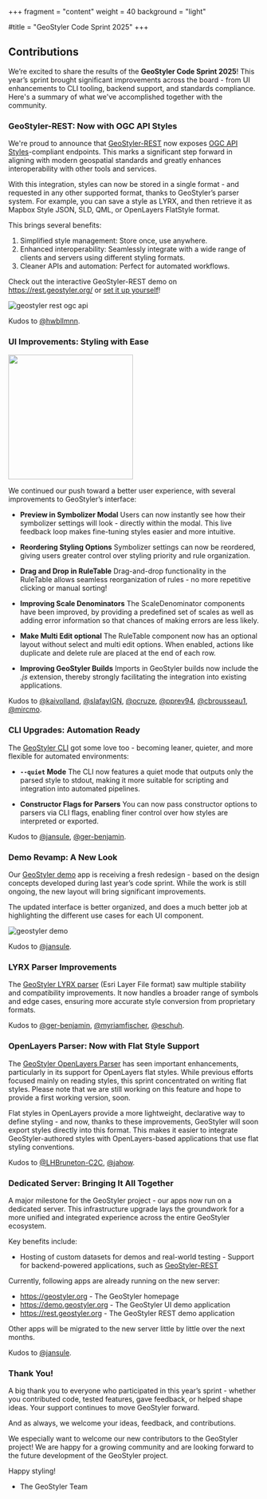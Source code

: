 +++
fragment = "content"
weight = 40
background = "light"

#title = "GeoStyler Code Sprint 2025"
+++

## Contributions

We’re excited to share the results of the **GeoStyler Code Sprint 2025**!
This year’s sprint brought significant improvements across the board - from
UI enhancements to CLI tooling, backend support, and standards compliance.
Here's a summary of what we've accomplished together with the community.

### GeoStyler-REST: Now with OGC API Styles

We're proud to announce that [GeoStyler-REST](https://github.com/geostyler/geostyler-rest)
now exposes [OGC API Styles](https://ogcapi.ogc.org/styles/)-compliant
endpoints. This marks a significant step forward in aligning with modern
geospatial standards and greatly enhances interoperability with other tools and services.

With this integration, styles can now be stored in a single format - and requested in any other
supported format, thanks to GeoStyler’s parser system. For example, you can save a style as LYRX,
and then retrieve it as Mapbox Style JSON, SLD, QML, or OpenLayers FlatStyle format.

This brings several benefits:

1. Simplified style management: Store once, use anywhere.
1. Enhanced interoperability: Seamlessly integrate with a wide range of clients and servers using different styling formats.
1. Cleaner APIs and automation: Perfect for automated workflows.

Check out the interactive GeoStyler-REST demo on https://rest.geostyler.org/ or
[set it up yourself](https://github.com/geostyler/geostyler-rest)!

![geostyler rest ogc api](/images/geostyler-codesprint-2025-rest.gif)

Kudos to [@hwbllmnn](https://github.com/hwbllmnn).

### UI Improvements: Styling with Ease

<img src="/images/geostyler-codesprint-2025-dragdrop.gif" height="250px" />

We continued our push toward a better user experience, with several improvements to GeoStyler’s interface:

* **Preview in Symbolizer Modal**
  Users can now instantly see how their symbolizer settings will look - directly
  within the modal. This live feedback loop makes fine-tuning styles easier and more intuitive.

* **Reordering Styling Options**
  Symbolizer settings can now be reordered, giving users greater control over
  styling priority and rule organization.

* **Drag and Drop in RuleTable**
  Drag-and-drop functionality in the RuleTable allows seamless reorganization of
  rules - no more repetitive clicking or manual sorting!

* **Improving Scale Denominators**
  The ScaleDenominator components have been improved, by providing a predefined set of scales
  as well as adding error information so that chances of making errors are less likely.

* **Make Multi Edit optional**
  The RuleTable component now has an optional layout without select and multi edit options.
  When enabled, actions like duplicate and delete rule are placed at the end of each row.

* **Improving GeoStyler Builds**
  Imports in GeoStyler builds now include the _.js_ extension, thereby strongly
  facilitating the integration into existing applications.

Kudos to
[@kaivolland](https://github.com/kaivolland),
[@slafayIGN](https://github.com/slafayIGN),
[@ocruze](https://github.com/ocruze),
[@pprev94](https://github.com/pprev94),
[@cbrousseau1](https://github.com/cbrousseau1),
[@mircmo](https://github.com/mircmo).

### CLI Upgrades: Automation Ready

The [GeoStyler CLI](https://github.com/geostyler/geostyler-cli) got some love
too - becoming leaner, quieter, and more flexible for automated environments:

* **`--quiet` Mode**
  The CLI now features a quiet mode that outputs only the parsed style to
stdout, making it more suitable for scripting and integration into automated pipelines.

* **Constructor Flags for Parsers**
  You can now pass constructor options to parsers via CLI flags, enabling finer
control over how styles are interpreted or exported.

Kudos to [@jansule](https://github.com/jansule), [@ger-benjamin](https://github.com/ger-benjamin).

### Demo Revamp: A New Look

Our [GeoStyler demo](https://github.com/geostyler/geostyler-demo) app is receiving
a fresh redesign - based on the design concepts developed during last year’s code sprint.
While the work is still ongoing, the new layout will bring significant improvements.

The updated interface is better organized, and does a much better job at highlighting the
different use cases for each UI component.

![geostyler demo](/images/geostyler-codesprint-2025-demo.png)

Kudos to [@jansule](https://github.com/jansule).

### LYRX Parser Improvements

The [GeoStyler LYRX parser](https://github.com/geostyler/geostyler-lyrx-parser)
(Esri Layer File format) saw multiple stability and compatibility
improvements. It now handles a broader range of symbols and edge cases, ensuring more
accurate style conversion from proprietary formats.

Kudos to 
[@ger-benjamin](https://github.com/ger-benjamin),
[@myriamfischer](https://github.com/myriamfischer),
[@eschuh](https://github.com/eschuh).

### OpenLayers Parser: Now with Flat Style Support

The [GeoStyler OpenLayers Parser](https://github.com/geostyler/geostyler-openlayers-parser)
has seen important enhancements, particularly in its support for OpenLayers flat styles.
While previous efforts focused mainly on reading styles, this sprint concentrated on writing
flat styles. Please note that we are still working on this feature and hope to provide a
first working version, soon.

Flat styles in OpenLayers provide a more lightweight, declarative way to define
styling - and now, thanks to these improvements, GeoStyler will soon export styles
directly into this format. This makes it easier to integrate GeoStyler-authored styles
with OpenLayers-based applications that use flat styling conventions.

Kudos to
[@LHBruneton-C2C](https://github.com/LHBruneton-C2C),
[@jahow](https://github.com/jahow).

### Dedicated Server: Bringing It All Together

A major milestone for the GeoStyler project - our apps now run on a dedicated server.
This infrastructure upgrade lays the groundwork for a more unified and integrated
experience across the entire GeoStyler ecosystem.

Key benefits include:
- Hosting of custom datasets for demos and real-world testing
-️ Support for backend-powered applications, such as [GeoStyler-REST](https://github.com/geostyler/geostyler-rest)

Currently, following apps are already running on the new server:

- https://geostyler.org - The GeoStyler homepage
- https://demo.geostyler.org - The GeoStyler UI demo application
- https://rest.geostyler.org - The GeoStyler REST demo application

Other apps will be migrated to the new server little by little over the next months.

Kudos to [@jansule](https://github.com/jansule).

### Thank You!

A big thank you to everyone who participated in this year’s sprint - whether you contributed
code, tested features, gave feedback, or helped shape ideas. Your support continues
to move GeoStyler forward.

And as always, we welcome your ideas, feedback, and contributions.

We especially want to welcome our new contributors to the GeoStyler project! We are happy for a
growing community and are looking forward to the future development of the GeoStyler project.

Happy styling!
- The GeoStyler Team
